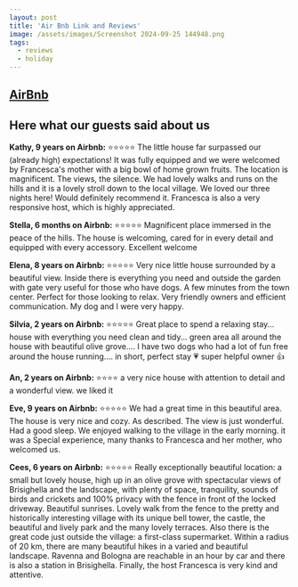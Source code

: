 ```yaml
---
layout: post
title: 'Air Bnb Link and Reviews'
image: /assets/images/Screenshot 2024-09-25 144948.png
tags:
  - reviews
  - holiday
---
```


## [AirBnb](https://www.airbnb.it/rooms/20367002?guests=1&adults=1&s=67&unique_share_id=66e81e3d-05d6-4e85-9764-f07202d56ca6&source_impression_id=p3_1727268502_P3kJglEcYZBK9Tyz)

## Here what our guests said about us

**Kathy, 9 years on Airbnb:** ⭐⭐⭐⭐⭐ The little house far surpassed our (already high) expectations! It was fully equipped and we were welcomed by Francesca's mother with a big bowl of home grown fruits. The location is magnificent. The views, the silence. We had lovely walks and runs on the hills and it is a lovely stroll down to the local village. We loved our three nights here! Would definitely recommend it. Francesca is also a very responsive host, which is highly appreciated.

**Stella, 6 months on Airbnb:** ⭐⭐⭐⭐⭐ Magnificent place immersed in the peace of the hills. The house is welcoming, cared for in every detail and equipped with every accessory. Excellent welcome

**Elena, 8 years on Airbnb:** ⭐⭐⭐⭐⭐ Very nice little house surrounded by a beautiful view. Inside there is everything you need and outside the garden with gate very useful for those who have dogs. A few minutes from the town center. Perfect for those looking to relax. Very friendly owners and efficient communication. My dog ​​and I were very happy.

**Silvia, 2 years on Airbnb:** ⭐⭐⭐⭐⭐ Great place to spend a relaxing stay... house with everything you need clean and tidy... green area all around the house with beautiful olive grove.... I have two dogs who had a lot of fun free around the house running.... in short, perfect stay 💗 super helpful owner 👍

**An, 2 years on Airbnb:** ⭐⭐⭐⭐ a very nice house with attention to detail and a wonderful view. we liked it

**Eve, 9 years on Airbnb:** ⭐⭐⭐⭐⭐ We had a great time in this beautiful area. The house is very nice and cozy. As described. The view is just wonderful. Had a good sleep. We enjoyed walking to the village in the early morning.
it was a Special experience, many thanks to Francesca and her mother, who welcomed us.

**Cees, 6 years on Airbnb:** ⭐⭐⭐⭐⭐ Really exceptionally beautiful location: a small but lovely house, high up in an olive grove with spectacular views of Brisighella and the landscape, with plenty of space, tranquility, sounds of birds and crickets and 100% privacy with the fence in front of the locked driveway. Beautiful sunrises. Lovely walk from the fence to the pretty and historically interesting village with its unique bell tower, the castle, the beautiful and lively park and the many lovely terraces. Also there is the great code just outside the village: a first-class supermarket. Within a radius of 20 km, there are many beautiful hikes in a varied and beautiful landscape. Ravenna and Bologna are reachable in an hour by car and there is also a station in Brisighella. Finally, the host Francesca is very kind and attentive.